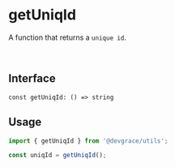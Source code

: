 # getUniqId

A function that returns a `unique id`.


<br />

## Interface
```tsx
const getUniqId: () => string
```

## Usage
```ts
import { getUniqId } from '@devgrace/utils';

const uniqId = getUniqId();
```